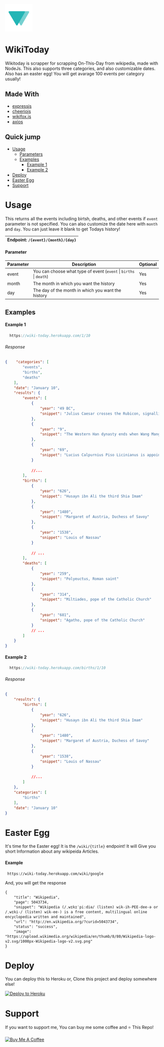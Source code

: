 <img src="public/icon.png" width="90px">

# WikiToday
Wikitoday is scrapper for scrapping On-This-Day from wikipedia, made with NodeJs. This also supports three categories, and also customizable dates. Also has an easter egg! You will get avarage 100 events per category usually!

## Made With
- [expressjs](https://github.com/expressjs/express)
- [cheeriojs](https://github.com/cheeriojs/cheerio)
- [wikifox.js](https://github.com/Wikifox/wikifox.js)
- [axios](https://github.com/axios/axios)

## Quick jump
- [Usage](#usage)
    - [Parameters](#parameter)
    - [Examples](#examples)
       - [Example 1](#example-1)
       - [Example 2](#example-2)
- [Deploy](#deploy)
- [Easter Egg](#easter-egg)
- [Support](#support)

# Usage
This returns all the events including birtsh, deaths, and other events if `event` parameter is not specified. You can also customize the date here with `month` and `day`. You can just leave it blank to get Todays history! 

|Endpoint: `/{event}/{month}/{day}` |
|-----------|

#### Parameter

| Parameter | Description                                                        | Optional |
|-----------|--------------------------------------------------------------------|----------|
| event     | You can choose what type of event (`event` \| `births` \| `death`) | Yes      |
| month     | The month in which you want the history                            | Yes      |
| day       | The day of the month in which you want the history                 | Yes      |

## Examples

#### Example 1

```c++
  https://wiki-today.herokuapp.com/1/10
```

###### Response

```json
{    "categories": [
        "events",
        "births",
        "deaths"
    ],
    "date": "January 10",
    "results": {
        "events": [
            {
                "year": "49 BC",
                "snippet": "Julius Caesar crosses the Rubicon, signalling the start of civil war."
            },
            {
                "year": "9",
                "snippet": "The Western Han dynasty ends when Wang Mang claims that the divine Mandate of Heaven called for the end of the dynasty and the beginning of his own, the Xin dynasty."
            },
            {
                "year": "69",
                "snippet": "Lucius Calpurnius Piso Licinianus is appointed by Galba as deputy Roman Emperor."
            }

            //...
        ],
        "births": [
            {
                "year": "626",
                "snippet": "Husayn ibn Ali the third Shia Imam"
            },
            {
                "year": "1480",
                "snippet": "Margaret of Austria, Duchess of Savoy"
            },
            {
                "year": "1538",
                "snippet": "Louis of Nassau"
            }

            // ...
        ],
        "deaths": [
            {
                "year": "259",
                "snippet": "Polyeuctus, Roman saint"
            },
            {
                "year": "314",
                "snippet": "Miltiades, pope of the Catholic Church"
            },
            {
                "year": "681",
                "snippet": "Agatho, pope of the Catholic Church"
            }
            // ...
        ]
    }
}
```

#### Example 2

```c++
  https://wiki-today.herokuapp.com/births/1/10
```

###### Response

```json
{
    "results": {
        "births": [
            {
                "year": "626",
                "snippet": "Husayn ibn Ali the third Shia Imam"
            },
            {
                "year": "1480",
                "snippet": "Margaret of Austria, Duchess of Savoy"
            },
            {
                "year": "1538",
                "snippet": "Louis of Nassau"
            }
            
            //...
        ]
    },
    "categories": [
        "births"
    ],
    "date": "January 10"
}
```

# Easter Egg
It's time for the Easter egg! It is the `/wiki/{title}` endpoint! It will Give you short Information about any wikipeida Articles.

#### Example
```
 https://wiki-today.herokuapp.com/wiki/google
```

And, you will get the response
```
{
    "title": "Wikipedia",
    "page": 5043734,
    "snippet": "Wikipedia (/ˌwɪkɪˈpiːdiə/ (listen) wik-ih-PEE-dee-ə or /ˌwɪki-/ (listen) wik-ee-) is a free content, multilingual online encyclopedia written and maintained",
    "url": "http://en.wikipedia.org/?curid=5043734",
    "status": "success",
    "image": "https://upload.wikimedia.org/wikipedia/en/thumb/8/80/Wikipedia-logo-v2.svg/1000px-Wikipedia-logo-v2.svg.png"
}
```

# Deploy

You can deploy this to Heroku or, Clone this project and deploy somewhere else!

[![Deploy to Heroku](https://www.herokucdn.com/deploy/button.png)](https://heroku.com/deploy)

# Support
If you want to support me, You can buy me some coffee and  ⭐ This Repo! <br>
<br>
<a href="https://www.buymeacoffee.com/harrytom" target="_blank"><img src="https://cdn.buymeacoffee.com/buttons/v2/default-yellow.png" alt="Buy Me A Coffee" style="height: 60px !important;width: 217px !important;" ></a><br>
<br>

